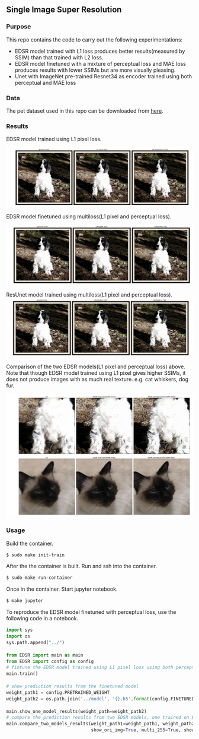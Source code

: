 ## Single Image Super Resolution

### Purpose

This repo contains the code to carry out the following experimentations:

- EDSR model trained with L1 loss produces better results(measured by SSIM) than that trained with L2 loss.
- EDSR model finetuned with a mixture of perceptual loss and MAE loss produces results with lower SSIMs but are more visually pleasing.
- Unet with ImageNet pre-trained Resnet34 as encoder trained using both perceptual and MAE loss

### Data

The pet dataset used in this repo can be downloaded from [here](https://www.robots.ox.ac.uk/~vgg/data/pets/).

### Results

EDSR model trained using L1 pixel loss.

![alt text](https://github.com/yueying-teng/super-resolution/blob/master/img_src/EDSR_MAE.png)

EDSR model finetuned using multiloss(L1 pixel and perceptual loss).

![alt text](https://github.com/yueying-teng/super-resolution/blob/master/img_src/EDSR_multiloss_fintune.png)

ResUnet model trained using multiloss(L1 pixel and perceptual loss).
![alt text](https://github.com/yueying-teng/super-resolution/blob/master/img_src/ResUnet_multiloss.png)

Comparison of the two EDSR models(L1 pixel and perceptual loss) above.
Note that though EDSR model trained using L1 pixel gives higher SSIMs, it does not produce images with as much real texture. e.g. cat whiskers, dog fur.

![alt text](https://github.com/yueying-teng/super-resolution/blob/master/img_src/comparison.png)

### Usage

Build the container.

```bash
$ sudo make init-train
```

After the the container is built. Run and ssh into the container.

```bash
$ sudo make run-container
```

Once in the container. Start jupyter notebook.

```bash
$ make jupyter
```

To reproduce the EDSR model finetuned with perceptual loss, use the following code in a notebook.

```python
import sys
import os
sys.path.append("../")

from EDSR import main as main
from EDSR import config as config
# fintune the EDSR model trained using L1 pixel loss using both perceptual loss and L1 pixel loss
main.train()

# show prediction results from the finetuned model
weight_path1 = config.PRETRAINED_WEIGHT
weight_path2 = os.path.join('../model', '{}.h5'.format(config.FINETUNED_MODEL_NAME))

main.show_one_model_results(weight_path=weight_path2)
# compare the prediction results from two EDSR models, one trained on L1 pixel loss, the other trained on perceptual loss and L1 pixel loss
main.compare_two_models_results(weight_path1=weight_path1, weight_path2=weight_path2, keep_dim=False, 
                                show_ori_img=True, multi_255=True, show_patch=True)

```
